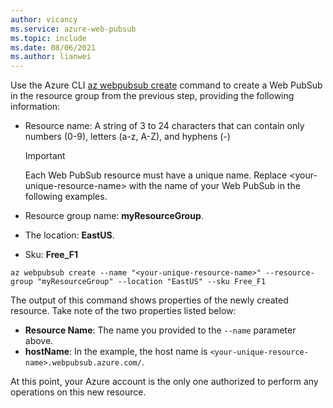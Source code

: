 ```yaml
---
author: vicancy
ms.service: azure-web-pubsub
ms.topic: include
ms.date: 08/06/2021
ms.author: lianwei
---
```


Use the Azure CLI [az webpubsub create](/cli/azure/webpubsub#az_webpubsub_create) command to create a Web PubSub in the resource group from the previous step, providing the following information:

- Resource name: A string of 3 to 24 characters that can contain only numbers (0-9), letters (a-z, A-Z), and hyphens (-)

  > [!Important]
  > Each Web PubSub resource must have a unique name. Replace &lt;your-unique-resource-name&gt; with the name of your Web PubSub in the following examples.

- Resource group name: **myResourceGroup**.
- The location: **EastUS**.
- Sku: **Free_F1**

```azurecli-interactive
az webpubsub create --name "<your-unique-resource-name>" --resource-group "myResourceGroup" --location "EastUS" --sku Free_F1
```

The output of this command shows properties of the newly created resource. Take note of the two properties listed below:

- **Resource Name**: The name you provided to the `--name` parameter above.
- **hostName**: In the example, the host name is `<your-unique-resource-name>.webpubsub.azure.com/`.

At this point, your Azure account is the only one authorized to perform any operations on this new resource.
